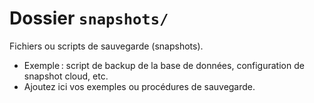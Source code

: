# Dossier `snapshots/`

Fichiers ou scripts de sauvegarde (snapshots).

- Exemple : script de backup de la base de données, configuration de snapshot cloud, etc.
- Ajoutez ici vos exemples ou procédures de sauvegarde.
